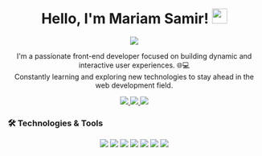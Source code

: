 <h1 align="center">
  Hello, I'm Mariam Samir! 
  <img src="https://media.giphy.com/media/hvRJCLFzcasrR4ia7z/giphy.gif" width="30">
</h1>

<p align="center">
  <a href="https://github.com/DenverCoder1/readme-typing-svg">
    <img src="https://readme-typing-svg.herokuapp.com/?lines=Front-end%20Web%20Developer;Passionate%20About%20Coding&font=Fira%20Code&center=true&width=440&height=45&color=50C878&vCenter=true&size=22">
  </a>
</p>

<p align="center">
  I'm a passionate front-end developer focused on building dynamic and interactive user experiences. 🌐💻
  <br>
  Constantly learning and exploring new technologies to stay ahead in the web development field.
</p>

<p align="center">
  <a href="https://github.com/yourusername/yourportfolio" target="_blank">
    <img src="https://img.shields.io/badge/Portfolio-000000?style=for-the-badge&logo=Google&logoColor=white"/>
  </a>
  <a href="http://www.linkedin.com/in/mariamsamir7" target="_blank">
    <img src="https://img.shields.io/badge/LinkedIn-0077B5?style=for-the-badge&logo=linkedin&logoColor=white"/>
  </a>
  <a href="mariemsamir52@gmail.com">
    <img src="https://img.shields.io/badge/Email-D14836?style=for-the-badge&logo=gmail&logoColor=white"/>
  </a>
</p>

### 🛠 Technologies & Tools

<p align="center">
  <img src="https://img.shields.io/badge/HTML5-E34F26?style=flat&logo=html5&logoColor=white"/>
  <img src="https://img.shields.io/badge/CSS3-1572B6?style=flat&logo=css3&logoColor=white"/>
  <img src="https://img.shields.io/badge/JavaScript-F7DF1E?style=flat&logo=javascript&logoColor=black"/>
  <img src="https://img.shields.io/badge/React-61DAFB?style=flat&logo=react&logoColor=black"/>
  <img src="https://img.shields.io/badge/Node.js-339933?style=flat&logo=node.js&logoColor=white"/>
  <img src="https://img.shields.io/badge/Bootstrap-563D7C?style=flat&logo=bootstrap&logoColor=white"/>
  <img src="https://img.shields.io/badge/Git-F05032?style=flat&logo=git&logoColor=white"/>
  <img src="https://img.shields.io/badge/GitHub-181717?style=flat&logo=github&logoCo
